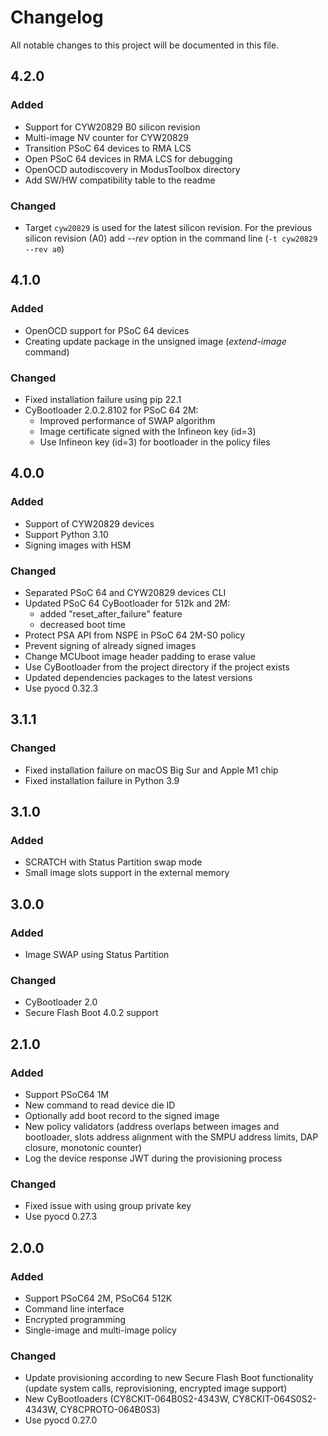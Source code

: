 # Changelog
All notable changes to this project will be documented in this file.

## 4.2.0
### Added
- Support for CYW20829 B0 silicon revision
- Multi-image NV counter for CYW20829
- Transition PSoC 64 devices to RMA LCS
- Open PSoC 64 devices in RMA LCS for debugging
- OpenOCD autodiscovery in ModusToolbox directory 
- Add SW/HW compatibility table to the readme

### Changed
- Target `cyw20829` is used for the latest silicon revision. For the previous silicon revision (A0) add _--rev_ option in the command line (`-t cyw20829 --rev a0`)

## 4.1.0
### Added
- OpenOCD support for PSoC 64 devices
- Creating update package in the unsigned image (_extend-image_ command)

### Changed
- Fixed installation failure using pip 22.1
- CyBootloader 2.0.2.8102 for PSoC 64 2M:
  - Improved performance of SWAP algorithm
  - Image certificate signed with the Infineon key (id=3)
  - Use Infineon key (id=3) for bootloader in the policy files

## 4.0.0
### Added
- Support of CYW20829 devices
- Support Python 3.10
- Signing images with HSM

### Changed
- Separated PSoC 64 and CYW20829 devices CLI
- Updated PSoC 64 CyBootloader for 512k and 2M:
  - added "reset_after_failure" feature
  - decreased boot time
- Protect PSA API from NSPE in PSoC 64 2M-S0 policy
- Prevent signing of already signed images
- Change MCUboot image header padding to erase value
- Use CyBootloader from the project directory if the project exists
- Updated dependencies packages to the latest versions
- Use pyocd 0.32.3

## 3.1.1
### Changed
- Fixed installation failure on macOS Big Sur and Apple M1 chip
- Fixed installation failure in Python 3.9

## 3.1.0
### Added
- SCRATCH with Status Partition swap mode
- Small image slots support in the external memory

## 3.0.0
### Added
- Image SWAP using Status Partition

### Changed
- CyBootloader 2.0
- Secure Flash Boot 4.0.2 support

## 2.1.0
### Added
- Support PSoC64 1M
- New command to read device die ID
- Optionally add boot record to the signed image
- New policy validators (address overlaps between images and bootloader, slots address alignment with the SMPU address limits, DAP closure, monotonic counter)
- Log the device response JWT during the provisioning process

### Changed
- Fixed issue with using group private key
- Use pyocd 0.27.3


## 2.0.0
### Added
- Support PSoC64 2M, PSoC64 512K
- Command line interface
- Encrypted programming
- Single-image and multi-image policy

### Changed
- Update provisioning according to new Secure Flash Boot functionality (update system calls, reprovisioning, encrypted image support)
- New CyBootloaders (CY8CKIT-064B0S2-4343W, CY8CKIT-064S0S2-4343W, CY8CPROTO-064B0S3)
- Use pyocd 0.27.0
